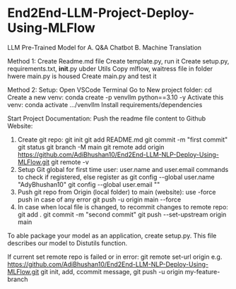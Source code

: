 # End2End-LLM-Project-Deploy-Using-MLFlow

LLM Pre-Trained Model for
A.  Q&A Chatbot
B.  Machine Translation

Method 1:
Create Readme.md file
Create template.py, run it
Create setup.py, requirements.txt, __init__.py ubder Utils
Copy mlflow, waitress file in folder hwere main.py is housed
Create main.py and test it

Method 2:
Setup:
Open VSCode Terminal
Go to New project folder: cd <name>
Create a new venv: conda create -p venvllm python==3.10 -y
Activate this venv: conda activate .../venvllm
Install requirements/dependencies

Start Project Documentation:
Push the readme file content to Github Website:

1. Create git repo: 
git init
git add README.md
git commit -m "first commit"
git status
git branch -M main
git remote add origin https://github.com/AdiBhushan10/End2End-LLM-NLP-Deploy-Using-MLFlow.git
git remote -v
2. Setup Git global for first time user: user.name and user.email commands to check if registered, else register as
git config --global user.name "AdyBhushan10"
git config --global user.email "<email id>"
3. Push git repo from Origin (local folder) to main (website): use -force push in case of any error
git push -u origin main --force 
4. In case when local file is changed, to recommit changes to remote repo:
git add .
git commit -m "second commit"
git push --set-upstream origin main

To able package your model as an application, create setup.py. This file describes our model to Distutils function.

If current set remote repo is failed or in error:
git remote set-url origin <new name> e.g. https://github.com/AdiBhushan10/End2End-LLM-NLP-Deploy-Using-MLFlow.git
git init, add, ccommit message, git push -u origin my-feature-branch
